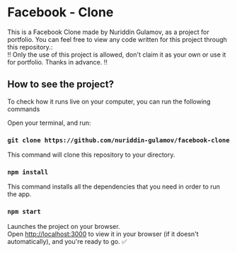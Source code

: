 # Facebook - Clone

This is a Facebook Clone made by Nuriddin Gulamov, as a project for portfolio.
You can feel free to view any code written for this project through this repository.:\
‼️ Only the use of this project is allowed, don't claim it as your own or use it for portfolio. Thanks in advance. ‼️

## How to see the project?

To check how it runs live on your computer, you can run the following commands

Open your terminal, and run:

### `git clone https://github.com/nuriddin-gulamov/facebook-clone`

This command will clone this repository to your directory.

### `npm install`

This command installs all the dependencies that you need in order to run the app.

### `npm start`

Launches the project on your browser.\
Open [http://localhost:3000](http://localhost:3000) to view it in your browser (if it doesn't automatically), and you're ready to go. ✅
